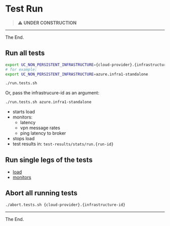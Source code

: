 # Test Run


> :warning: **UNDER CONSTRUCTION**



---
The End.



## Run all tests

````bash
export UC_NON_PERSISTENT_INFRASTRUCTURE={cloud-provider}.{infrastructure-id}
# for example:
export UC_NON_PERSISTENT_INFRASTRUCTURE=azure.infra1-standalone

./run.tests.sh
````

Or, pass the infrastrucure-id as an argument:

````bash
./run.tests.sh azure.infra1-standalone
````

- starts load
- monitors:
  - latency
  - vpn message rates
  - ping latency to broker
- stops load
- test results in: `test-results/stats/run.{run-id}`

## Run single legs of the tests
* [load](./load)
* [monitors](./monitor)

## Abort all running tests
````bash
./abort.tests.sh {cloud-provider}.{infrastructure-id}
````

---
The End.
